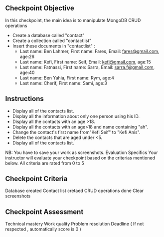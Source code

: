 ## Checkpoint Objective

In this checkpoint, the main idea is to manipulate MongoDB CRUD operations

- Create a database called "contact"
- Create a collection called "contactlist"
- Insert these documents in "contactlist" :
  - Last name: Ben Lahmer, First name: Fares, Email: fares@gmail.com, age:26
  - Last name: Kefi, First name: Seif, Email: kefi@gmail.com, age:15
  - Last name: Fatnassi, First name: Sarra, Email: sarra.f@gmail.com, age:40
  - Last name: Ben Yahia, First name: Rym, age:4
  - Last name: Cherif, First name: Sami, age:3

## Instructions

- Display all of the contacts list.
- Display all the information about only one person using his ID.
- Display all the contacts with an age >18.
- Display all the contacts with an age>18 and name containing "ah".
- Change the contact's first name from"Kefi Seif" to "Kefi Anis".
- Delete the contacts that are aged under <5.
- Display all of the contacts list.

NB: You have to save your work as screenshots.
Evaluation Specifics
Your instructor will evaluate your checkpoint based on the criterias mentioned below. All criteria are rated from 0
to 5

## Checkpoint Criteria

Database created
Contact list cretaed
CRUD operations done
Clear screenshots

## Checkpoint Assessment

Technical mastery
Work quality
Problem resolution
Deadline ( If not respected , automatically score is 0 )
